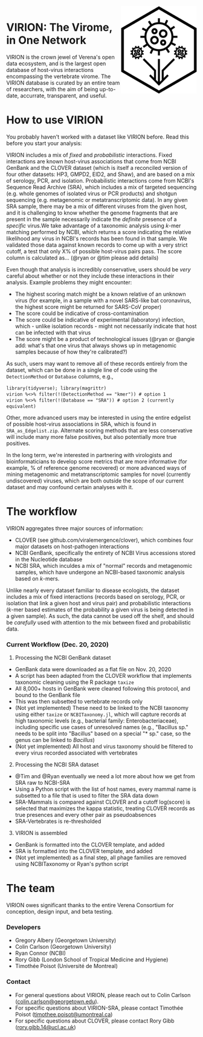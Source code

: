 <img align="right" src="Virion.png"  width="200">

# VIRION: The Virome, in One Network

VIRION is the crown jewel of Verena's open data ecosystem, and is the largest open database of host-virus interactions encompassing the vertebrate virome. The VIRION database is curated by an entire team of researchers, with the aim of being up-to-date, accurrate, transparent, and useful.

# How to use VIRION

You probably haven't worked with a dataset like VIRION before. Read this before you start your analysis:

VIRION includes a mix of _fixed_ and _probabilistic_ interactions. Fixed interactions are known host-virus associations that come from NCBI GenBank and the CLOVER dataset (which is itself a reconciled version of four other datasets: HP3, GMPD2, EID2, and Shaw), and are based on a mix of serology, PCR, and isolation. Probabilistic interactions come from NCBI's Sequence Read Archive (SRA), which includes a mix of targeted sequencing (e.g. whole genomes of isolated virus or PCR products) and shotgun sequencing (e.g. metagenomic or metatranscriptomic data). In any given SRA sample, there may be a mix of different viruses from the given host, and it is challenging to know whether the genome fragments that are present in the sample necessarily indicate the _definite_ presence of a _specific_ virus.We take advantage of a taxonomic analysis using _k_-mer matching performed by NCBI, which returns a score indicating the relative likelihood any virus in NCBI's records has been found in that sample. We validated those data against known records to come up with a very strict cutoff, a test that only X% of possible host-virus pairs pass. The score column is calculated as... (@ryan or @tim please add details)

Even though that analysis is incredibly conservative, users should be _very_ careful about whether or not they include these interactions in their analysis. Example problems they might encounter:
- The highest scoring match might be a known relative of an unknown virus (for example, in a sample with a novel SARS-like bat coronavirus, the highest score might be returned for SARS-CoV proper)
- The score could be indicative of cross-contamination 
- The score could be indicative of experimental (laboratory) infection, which - unlike isolation records - might not necessarily indicate that host can be infected with that virus
- The score might be a product of technological issues (@ryan or @angie add: what's that one virus that always shows up in metagenomic samples because of how they're calibrated?)

As such, users may want to remove all of these records entirely from the dataset, which can be done in a single line of code using the `DetectionMethod` or `Database` columns, e.g., 

```
library(tidyverse); library(magrittr)
virion %<>% filter(!(DetectionMethod == "kmer")) # option 1
virion %<>% filter(!(Database == "SRA")) # option 2 (currently equivalent)
```

Other, more advanced users may be interested in using the entire edgelist of possible host-virus associations in SRA, which is found in `SRA_as_Edgelist.zip`. Alternate scoring methods that are less conservative will include many more false positives, but also potentially more true positives. 

In the long term, we're interested in partnering with virologists and bioinformaticians to develop score metrics that are more informative (for example, % of reference genome recovered) or more advanced ways of mining metagenomic and metatranscriptomic samples for novel (currently undiscovered) viruses, which are both outside the scope of our current dataset and may confound certain analyses with it.

# The workflow

VIRION aggregates three major sources of information:
- CLOVER (see github.com/viralemergence/clover), which combines four major datasets on host-pathogen interactions
- NCBI GenBank, specifically the entirety of NCBI Virus accessions stored in the Nucleotide database
- NCBI SRA, which inculdes a mix of "normal" records and metagenomic samples, which have undergone an NCBI-based taxonomic analysis based on _k_-mers.

Unlike nearly every dataset familiar to disease ecologists, the dataset includes a mix of fixed interactions (records based on serology, PCR, or isolation that link a given host and virus pair) and probabilistic interactions (_k_-mer based estimates of the probability a given virus is being detected in a given sample). As such, the data cannot be used off the shelf, and should be *carefully* used with attention to the mix between fixed and probabilistic data.

### Current Workflow (Dec. 20, 2020)

1. Processing the NCBI GenBank dataset
- GenBank data were downloaded as a flat file on Nov. 20, 2020
- A script has been adapted from the CLOVER workflow that implements taxonomic cleaning using the R package `taxize`
- All 8,000+ hosts in GenBank were cleaned following this protocol, and bound to the GenBank file
- This was then subsetted to vertebrate records only
- (Not yet implemented) These need to be linked to the NCBI taxonomy using either `taxize` or `NCBITaxonomy.jl`, which will capture records at high taxonomic levels (e.g., bacterial family: Enterobacteriaceae), including specific use cases of unresolved names (e.g., "Bacillus sp." needs to be split into "Bacillus" based on a special "* sp." case, so the genus can be linked to _Bacillus_)
- (Not yet implemented) All host and virus taxonomy should be filtered to every virus recorded associated with vertebrates

2. Processing the NCBI SRA dataset
- @Tim and @Ryan eventually we need a lot more about how we get from SRA raw to NCBI-SRA 
- Using a Python script with the list of host names, every mammal name is subsetted to a file that is used to filter the SRA data down
- SRA-Mammals is compared against CLOVER and a cutoff log(score) is selected that maximizes the kappa statistic, treating CLOVER records as true presences and every other pair as pseudoabsences
- SRA-Vertebrates is re-thresholded 

3. VIRION is assembled
- GenBank is formatted into the CLOVER template, and added
- SRA is formatted into the CLOVER template, and added
- (Not yet implemented) as a final step, all phage families are removed using NCBITaxonomy or Ryan's python script

# The team

VIRION owes significant thanks to the entire Verena Consortium for conception, design input, and beta testing.

### Developers 
- Gregory Albery (Georgetown University)
- Colin Carlson (Georgetown University)
- Ryan Connor (NCBI)
- Rory Gibb (London School of Tropical Medicine and Hygiene)
- Timothée Poisot (Université de Montreal)

### Contact
- For general questions about VIRION, please reach out to Colin Carlson (colin.carlson@georgetown.edu).
- For specific questions about VIRION-SRA, please contact Timothée Poisot (timothee.poisot@umontreal.ca) 
- For specific questions about CLOVER, please contact Rory Gibb (rory.gibb.14@ucl.ac.uk)
